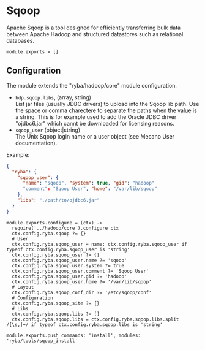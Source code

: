 
# Sqoop

Apache Sqoop is a tool designed for efficiently transferring bulk data between 
Apache Hadoop and structured datastores such as relational databases.

    module.exports = []

## Configuration

The module extends the "ryba/hadoop/core" module configuration.

*   `hdp.sqoop.libs`, (array, string)   
    List jar files (usually JDBC drivers) to upload into the Sqoop lib path. 
    Use the space or comma charectere to separate the paths when the value is a 
    string. This is for example used to add the Oracle JDBC driver "ojdbc6.jar" 
    which cannt be downloaded for licensing reasons.
*   `sqoop_user` (object|string)   
    The Unix Sqoop login name or a user object (see Mecano User documentation).   

Example:

```json
{
  "ryba": {
    "sqoop_user": {
      "name": "sqoop", "system": true, "gid": "hadoop"
      "comment": "Sqoop User", "home": "/var/lib/sqoop"
    },
    "libs": "./path/to/ojdbc6.jar"
  }
}
```

    module.exports.configure = (ctx) ->
      require('../hadoop/core').configure ctx
      ctx.config.ryba.sqoop ?= {}
      # User
      ctx.config.ryba.sqoop_user = name: ctx.config.ryba.sqoop_user if typeof ctx.config.ryba.sqoop_user is 'string'
      ctx.config.ryba.sqoop_user ?= {}
      ctx.config.ryba.sqoop_user.name ?= 'sqoop'
      ctx.config.ryba.sqoop_user.system ?= true
      ctx.config.ryba.sqoop_user.comment ?= 'Sqoop User'
      ctx.config.ryba.sqoop_user.gid ?= 'hadoop'
      ctx.config.ryba.sqoop_user.home ?= '/var/lib/sqoop'
      # Layout
      ctx.config.ryba.sqoop_conf_dir ?= '/etc/sqoop/conf'
      # Configuration
      ctx.config.ryba.sqoop_site ?= {}
      # Libs
      ctx.config.ryba.sqoop.libs ?= []
      ctx.config.ryba.sqoop.libs = ctx.config.ryba.sqoop.libs.split /[\s,]+/ if typeof ctx.config.ryba.sqoop.libs is 'string'

    module.exports.push commands: 'install', modules: 'ryba/tools/sqoop_install'






